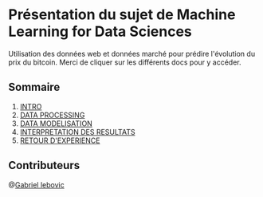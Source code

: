# Présentation du sujet de Machine Learning for Data Sciences
Utilisation des données web et données marché pour prédire l'évolution du prix du bitcoin.
Merci de cliquer sur les différents docs pour y accéder.

## Sommaire

1. [INTRO](DOCS/INTRO.md)
2. [DATA PROCESSING](DOCS/DATA_PROC.md)
3. [DATA MODELISATION](DOCS/DATA_MOD.md)
4. [INTERPRETATION DES RESULTATS](DOCS/RESULT_INTER.md)
5. [RETOUR D'EXPERIENCE](DOCS/FEEDBACK.md)

## Contributeurs
@[Gabriel lebovic](https://github.com/InfoFlower)